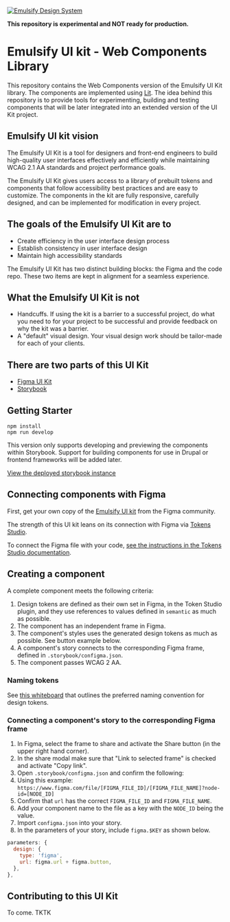 [![Emulsify Design System](https://user-images.githubusercontent.com/409903/170579210-327abcdd-2c98-4922-87bb-36446a4cc013.svg)](https://www.emulsify.info/)

**This repository is experimental and NOT ready for production.**

# Emulsify UI kit - Web Components Library

This repository contains the Web Components version of the Emulsify UI Kit library. The components are implemented using [Lit](https://lit.dev/). The idea behind this repository is to provide tools for experimenting, building and testing components that will be later integrated into an extended version of the UI Kit project.

## Emulsify UI kit vision

The Emulsify UI Kit is a tool for designers and front-end engineers to build high-quality user interfaces effectively and efficiently while maintaining WCAG 2.1 AA standards and project performance goals.

The Emulsify UI Kit gives users access to a library of prebuilt tokens and components that follow accessibility best practices and are easy to customize. The components in the kit are fully responsive, carefully designed, and can be implemented for modification in every project.

## The goals of the Emulsify UI Kit are to

- Create efficiency in the user interface design process
- Establish consistency in user interface design
- Maintain high accessibility standards

The Emulsify UI Kit has two distinct building blocks: the Figma and the code repo. These two items are kept in alignment for a seamless experience.

## What the Emulsify UI Kit is not

- Handcuffs. If using the kit is a barrier to a successful project, do what you need to for your project to be successful and provide feedback on why the kit was a barrier.
- A "default" visual design. Your visual design work should be tailor-made for each of your clients.

## There are two parts of this UI Kit

- [Figma UI Kit](https://www.figma.com/community/file/1141071510618977331)
- [Storybook](emulsify-ds.github.io/emulsify-ui-kit/)

## Getting Starter

```
npm install
npm run develop
```

This version only supports developing and previewing the components within Storybook. Support for building components for use in Drupal or frontend frameworks
will be added later.

[View the deployed storybook instance](https://emulsify-ds.github.io/emulsify-web-components/)

## Connecting components with Figma

First, get your own copy of the [Emulsify UI kit](https://www.figma.com/community/file/1141071510618977331) from the Figma community.

The strength of this UI kit leans on its connection with Figma via [Tokens Studio](https://tokens.studio/).

To connect the Figma file with your code, [see the instructions in the Tokens Studio documentation](https://docs.tokens.studio/sync/github).

## Creating a component

A complete component meets the following criteria:

1. Design tokens are defined as their own set in Figma, in the Token Studio plugin, and they use references to values defined in `semantic` as much as possible.
2. The component has an independent frame in Figma.
3. The component's styles uses the generated design tokens as much as possible. See button example below.
4. A component's story connects to the corresponding Figma frame, defined in `.storybook/configma.json`.
5. The component passes WCAG 2 AA.

### Naming tokens

See [this whiteboard](https://www.figma.com/file/l6MIPQCewbIJoKvZpxhAwr/Token-Naming?node-id=0%3A1&t=5IaZF2ZNEoruxEld-1) that outlines the preferred naming convention for design tokens.

### Connecting a component's story to the corresponding Figma frame

1. In Figma, select the frame to share and activate the Share button (in the upper right hand corner).
2. In the share modal make sure that "Link to selected frame" is checked and activate "Copy link".
3. Open `.storybook/configma.json` and confirm the following:
4. Using this example: `https://www.figma.com/file/[FIGMA_FILE_ID]/[FIGMA_FILE_NAME]?node-id=[NODE_ID]`
5. Confirm that `url` has the correct `FIGMA_FILE_ID` and `FIGMA_FILE_NAME`.
6. Add your component name to the file as a key with the `NODE_ID` being the value.
7. Import `configma.json` into your story.
8. In the parameters of your story, include `figma.$KEY` as shown below.

```js
parameters: {
  design: {
    type: 'figma',
    url: figma.url + figma.button,
  },
},
```

## Contributing to this UI Kit

To come. TKTK
